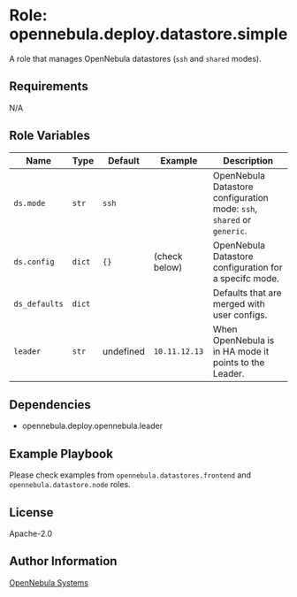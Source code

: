 Role: opennebula.deploy.datastore.simple
========================================

A role that manages OpenNebula datastores (`ssh` and `shared` modes).

Requirements
------------

N/A

Role Variables
--------------

| Name          | Type   | Default   | Example       | Description                                                            |
|---------------|--------|-----------|---------------|------------------------------------------------------------------------|
| `ds.mode`     | `str`  | `ssh`     |               | OpenNebula Datastore configuration mode: `ssh`, `shared` or `generic`. |
| `ds.config`   | `dict` | `{}`      | (check below) | OpenNebula Datastore configuration for a specifc mode.                 |
| `ds_defaults` | `dict` |           |               | Defaults that are merged with user configs.                            |
| `leader`      | `str`  | undefined | `10.11.12.13` | When OpenNebula is in HA mode it points to the Leader.                 |

Dependencies
------------

- opennebula.deploy.opennebula.leader

Example Playbook
----------------

Please check examples from `opennebula.datastores.frontend` and `opennebula.datastore.node` roles.

License
-------

Apache-2.0

Author Information
------------------

[OpenNebula Systems](https://opennebula.io/)
